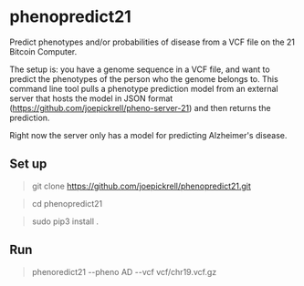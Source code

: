 # phenopredict21

Predict phenotypes and/or probabilities of disease from a VCF file on the 21 Bitcoin Computer. 

The setup is: you have a genome sequence in a VCF file, and want to predict the phenotypes of the person who the genome belongs to. This command line tool pulls a phenotype prediction model from an external server that hosts the model in JSON format (https://github.com/joepickrell/pheno-server-21) and then returns the prediction. 

Right now the server only has a model for predicting Alzheimer's disease. 

## Set up ##

>git clone https://github.com/joepickrell/phenopredict21.git

>cd phenopredict21

>sudo pip3 install .

## Run ##

>phenoredict21 --pheno AD --vcf vcf/chr19.vcf.gz

